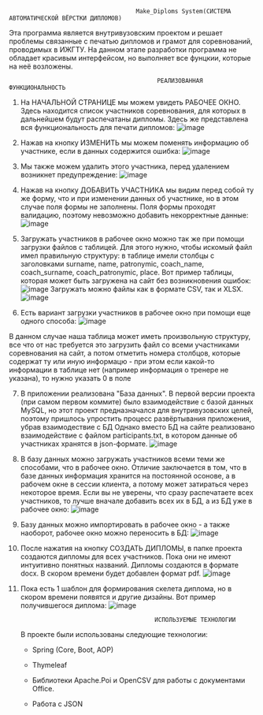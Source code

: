                                         Make_Diploms System(СИСТЕМА АВТОМАТИЧЕСКОЙ ВЁРСТКИ ДИПЛОМОВ)
Эта программа является внутривузовским проектом и решает проблемы связанные с печатью дипломов и грамот для соревнований, проводимых в ИЖГТУ. На данном этапе разработки программа не обладает красивым интерфейсом, но выполняет все фунцкии, которые на неё возложены.

                                              РЕАЛИЗОВАННАЯ ФУНКЦИОНАЛЬНОСТЬ
                                              
1. На НАЧАЛЬНОЙ СТРАНИЦЕ мы можем увидеть РАБОЧЕЕ ОКНО. Здесь находится список участников соревнования, для которых в дальнейшем будут распечатаны дипломы. Здесь же представлена вся функциональность для печати дипломов:
   ![image](https://github.com/KadukovNikita/SuperMakeDiploms/assets/86073191/308b911a-662c-408c-945f-31efcaa5f62c)

2. Нажав на кнопку ИЗМЕНИТЬ мы можем поменять информацию об участнике, если в данных содержится ошибка:
![image](https://github.com/KadukovNikita/SuperMakeDiploms/assets/86073191/6eac467b-7f95-4d68-9f04-9d9f39e265fb)

3. Мы также можем удалить этого участника, перед удалением возникнет предупреждение:
   ![image](https://github.com/KadukovNikita/SuperMakeDiploms/assets/86073191/4fee72d9-f026-4e15-930e-31ce070b886e)

4. Нажав на кнопку ДОБАВИТЬ УЧАСТНИКА мы видим перед собой ту же форму, что и при изменении данных об участнике, но в этом случае поля формы не заполнены. Поля формы проходят валидацию, поэтому невозможно добавить некорректные данные:
   ![image](https://github.com/KadukovNikita/SuperMakeDiploms/assets/86073191/a1899773-0c6e-4ff3-9b24-adaa30fa5af0)

5. Загружать участников в рабочее окно можно так же при помощи загрузки файлов с таблицей. Для этого нужно, чтобы искомый файл имел правильную структуру: в таблице имели столбцы с заголовками surname, name, patronymic, coach_name, coach_surname, coach_patronymic, place. Вот пример таблицы, которая может быть загружена на сайт без возникновения ошибок:
  ![image](https://github.com/KadukovNikita/SuperMakeDiploms/assets/86073191/35d3a75f-118d-419b-b510-18c4ec3a644c)
   Загружать можно файлы как в формате CSV, так и XLSX.
![image](https://github.com/KadukovNikita/SuperMakeDiploms/assets/86073191/61d6da30-5833-42a3-a414-b03af11dab2d)

6. Есть вариант загрузки участников в рабочее окно при помощи еще одного способа:
![image](https://github.com/KadukovNikita/SuperMakeDiploms/assets/86073191/6c3c041d-be84-4c41-a6bf-5245aeb59eaa)

В данном случае наша таблица может иметь произвольную структуру, все что от нас требуется это загрузить файл со всеми участниками соревнования на сайт, а потом отметить номера столбцов, которые содержат ту или иную информацю - при этом если какой-то информации в таблице нет (например информация о тренере не указана), то нужно указать 0 в поле

7. В приложении реализована "База данных". В первой версии проекта (при самом первом коммите) было взаимодействие с базой данных MySQL, но этот проект предназначался для внутривузовских целей, поэтому пришлось упростить процесс развёртывания приложения, убрав взаимодествие с БД
Однако вместо БД на сайте реализовано взаимодействие с файлом participants.txt, в котором данные об участниках хранятся в json-формате.
![image](https://github.com/KadukovNikita/SuperMakeDiploms/assets/86073191/e3976745-48d2-441a-984c-adb3c70c7d01)

8. В базу данных можно загружать участников всеми теми же способами, что в рабочее окно. Отличие заключается в том, что в базе данных информация хранится на постоянной осонове, а в рабочем окне в сессии клиента, а потому может затираться через некоторое время. Если вы не уверены, что сразу распечатаете всех участников, то лучше вначале добавить всех их в БД, а из БД уже в рабочее окно:
![image](https://github.com/KadukovNikita/SuperMakeDiploms/assets/86073191/387e8b4a-f611-41d8-90ef-3ec8415374f2)

9. Базу данных можно импортировать в рабочее окно - а также наоборот, рабочее окно можно переносить в БД:
    ![image](https://github.com/KadukovNikita/SuperMakeDiploms/assets/86073191/56f2c475-d933-4850-9125-18b886b8a67c)

10. После нажатия на кнопку СОЗДАТЬ ДИПЛОМЫ, в папке проекта создаются дипломы для всех участников. Пока они не имеют интуитивно понятных названий. Дипломы создаются в формате docx. В скором времени будет добавлен формат pdf.
![image](https://github.com/KadukovNikita/SuperMakeDiploms/assets/86073191/a4c01adb-4caf-4e73-9cef-5ae6403d1ac5)

11. Пока есть 1 шаблон для формирования скелета диплома, но в скором времени появятся и другие дизайны. Вот пример получившегося диплома:
![image](https://github.com/KadukovNikita/SuperMakeDiploms/assets/86073191/33ee4a20-cd62-4613-a7bb-e6007c48efde)

                                              ИСПОЛЬЗУЕМЫЕ ТЕХНОЛОГИИ

    В проекте были использованы следующие технологии:

    * Spring (Core, Boot, AOP)
   
    * Thymeleaf
   
    * Библиотеки Apache.Poi и OpenCSV для работы с документами Office.
   
    * Работа с JSON







